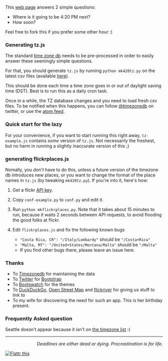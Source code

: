 This [web page](http://zzzen.com/global420) answers 2 simple questions:

* Where is it going to be 4:20 PM next?
* How soon?

Feel free to fork this if you prefer some other hour :)

### Generating tz.js

The standard [time zone db](http://timezonedb.com/) needs to
be pre-processed in order to easily answer these seemingly simple questions.

For that, you should generate `tz.js` by running `python mk420tz.py` on the latest csv files (available [here](http://timezonedb.com/download)).

This should be done each time a time zone goes in or out of daylight saving time (DST). Best is to run this as a daily cron task.

Once in a while, the TZ database changes and you need to load fresh csv files. To be notified when this happens, you can follow [@timezonedb](https://twitter.com/timezonedb) on twitter, or use the [atom feed](http://feeds.feedburner.com/timezonedb).

### Quick start for the lazy

For your convenience, if you want to start running this right away, `tz-example.js` contains _some_ version of `tz.js`.
Not necessarily the freshest, but no harm in running a slightly inaccurate version of this ;)

### generating flickrplaces.js

Nomally, you _don't_ have to do this, unless a future version of the timezone db introduces new places,
or you want to change the format of the place names in `tz.js` (by tweaking `mk420tz.py`).
If you're into it, here's how:

1. Get a flickr [API key](https://secure.flickr.com/services/api/keys/).
1. Copy `conf-example.py` to `conf.py` and edit it.
1. Run `python mkflickrplaces.py`. Note that it takes about 15 minutes to run, because it waits 2 seconds
   between API requests, to avoid flooding the good folks at flickr.
1. Edit `flickrplaces.js` and fix the following known bugs

   * `"Costa Rica, CR": "/Italy/Lombardy"` should be `"/Costa+Rica"`
   * `"Malta, MT": "/United+States/Montana/Malta"` should be `"/Malta"`
   * If you find other bugs there, please leave an issue here.

### Thanks

* To [Timezonedb](http://timezonedb.com) for maintaining the data
* To [Twitter](http://twitter.github.com) for [Bootstrap](http://twitter.github.com/bootstrap)
* To [Bootswatch](http://bootswatch.com/) for the themes
* To [DuckDuckGo](http://duckduckgo.com/), [Open Street Map](http://www.openstreetmap.org/) and [flickriver](http://flickriver.com) for giving us stuff to link to
* To my wife for discovering the need for such an app. This is her birthday present.

### Frequently Asked question
Seattle doesn't appear because it isn't on [the timezone list](http://timezonedb.com/time-zones) :(

----------------------------

*<p align="right">Deadlines are either dead or dying. Procrastination is for life.</p>*
<a href="http://flattr.com/thing/942995/Global-420-countdown" target="_blank">
<img src="http://api.flattr.com/button/flattr-badge-large.png" alt="Flattr this" title="Flattr this" border="0" /></a>
